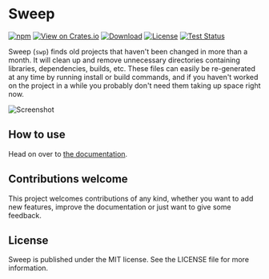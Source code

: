 # Sweep

[![npm](https://img.shields.io/npm/v/swp)](https://www.npmjs.com/package/swp)
[![View on Crates.io](https://img.shields.io/crates/v/swp.svg)](https://crates.io/crates/swp)
[![Download](https://img.shields.io/badge/download-latest-informational.svg)](https://github.com/woubuc/sweep/releases/latest)
[![License](https://img.shields.io/github/license/woubuc/sweep.svg)](https://github.com/woubuc/sweep/blob/master/LICENSE)
[![Test Status](https://github.com/woubuc/sweep/workflows/tests/badge.svg)](https://github.com/woubuc/sweep/actions)

Sweep (`swp`) finds old projects that haven't been changed in more than a month. It will clean up and remove unnecessary directories containing libraries, dependencies, builds, etc. These files can easily be re-generated at any time by running install or build commands, and if you haven't worked on the project in a while you probably don't need them taking up space right now.

![Screenshot](readme_screenshot.png)

## How to use
Head on over to [the documentation](https://sweep.woubuc.be).

## Contributions welcome
This project welcomes contributions of any kind, whether you want to add new features, improve the documentation or just want to give some feedback.

## License
Sweep is published under the MIT license. See
the LICENSE file for more information.
